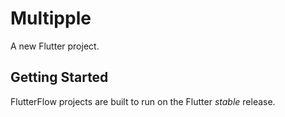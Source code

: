 # Multipple

A new Flutter project.

## Getting Started

FlutterFlow projects are built to run on the Flutter _stable_ release.

